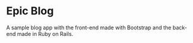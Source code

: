 # Epic Blog

A sample blog app with the front-end made with Bootstrap and the back-end made in Ruby on Rails.
